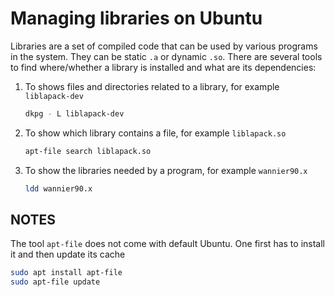 # Managing libraries on Ubuntu

Libraries are a set of compiled code that can be used by various programs in the system.
They can be static `.a` or dynamic `.so`.
There are several tools to find where/whether a library is installed and what are its dependencies:
1. To shows files and directories related to a library, for example `liblapack-dev`

   ```bash
   dkpg - L liblapack-dev
   ```
3. To show which library contains a file, for example `liblapack.so`
   ```bash
   apt-file search liblapack.so
   ```
4. To show the libraries needed by a program, for example `wannier90.x`
   ```bash
   ldd wannier90.x
   ```


## NOTES

The tool `apt-file` does not come with default Ubuntu. One first has to install it and then update its cache
```bash
sudo apt install apt-file
sudo apt-file update
```
